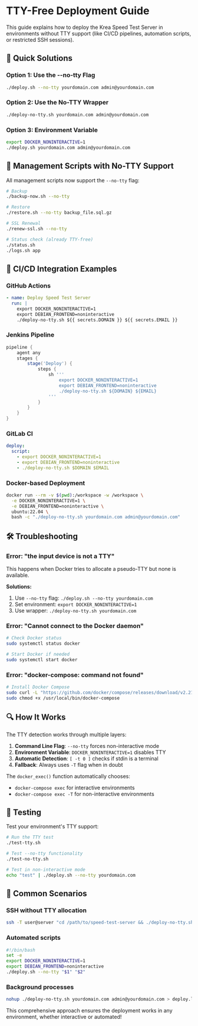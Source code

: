 # TTY-Free Deployment Guide

This guide explains how to deploy the Krea Speed Test Server in environments without TTY support (like CI/CD pipelines, automation scripts, or restricted SSH sessions).

## 🚀 Quick Solutions

### Option 1: Use the --no-tty Flag
```bash
./deploy.sh --no-tty yourdomain.com admin@yourdomain.com
```

### Option 2: Use the No-TTY Wrapper
```bash
./deploy-no-tty.sh yourdomain.com admin@yourdomain.com
```

### Option 3: Environment Variable
```bash
export DOCKER_NONINTERACTIVE=1
./deploy.sh yourdomain.com admin@yourdomain.com
```

## 🔧 Management Scripts with No-TTY Support

All management scripts now support the `--no-tty` flag:

```bash
# Backup
./backup-now.sh --no-tty

# Restore
./restore.sh --no-tty backup_file.sql.gz

# SSL Renewal
./renew-ssl.sh --no-tty

# Status check (already TTY-free)
./status.sh
./logs.sh app
```

## 🤖 CI/CD Integration Examples

### GitHub Actions
```yaml
- name: Deploy Speed Test Server
  run: |
    export DOCKER_NONINTERACTIVE=1
    export DEBIAN_FRONTEND=noninteractive
    ./deploy-no-tty.sh ${{ secrets.DOMAIN }} ${{ secrets.EMAIL }}
```

### Jenkins Pipeline
```groovy
pipeline {
    agent any
    stages {
        stage('Deploy') {
            steps {
                sh '''
                    export DOCKER_NONINTERACTIVE=1
                    export DEBIAN_FRONTEND=noninteractive
                    ./deploy-no-tty.sh ${DOMAIN} ${EMAIL}
                '''
            }
        }
    }
}
```

### GitLab CI
```yaml
deploy:
  script:
    - export DOCKER_NONINTERACTIVE=1
    - export DEBIAN_FRONTEND=noninteractive
    - ./deploy-no-tty.sh $DOMAIN $EMAIL
```

### Docker-based Deployment
```bash
docker run --rm -v $(pwd):/workspace -w /workspace \
  -e DOCKER_NONINTERACTIVE=1 \
  -e DEBIAN_FRONTEND=noninteractive \
  ubuntu:22.04 \
  bash -c "./deploy-no-tty.sh yourdomain.com admin@yourdomain.com"
```

## 🛠️ Troubleshooting

### Error: "the input device is not a TTY"
This happens when Docker tries to allocate a pseudo-TTY but none is available.

**Solutions:**
1. Use `--no-tty` flag: `./deploy.sh --no-tty yourdomain.com`
2. Set environment: `export DOCKER_NONINTERACTIVE=1`
3. Use wrapper: `./deploy-no-tty.sh yourdomain.com`

### Error: "Cannot connect to the Docker daemon"
```bash
# Check Docker status
sudo systemctl status docker

# Start Docker if needed
sudo systemctl start docker
```

### Error: "docker-compose: command not found"
```bash
# Install Docker Compose
sudo curl -L "https://github.com/docker/compose/releases/download/v2.21.0/docker-compose-$(uname -s)-$(uname -m)" -o /usr/local/bin/docker-compose
sudo chmod +x /usr/local/bin/docker-compose
```

## 🔍 How It Works

The TTY detection works through multiple layers:

1. **Command Line Flag**: `--no-tty` forces non-interactive mode
2. **Environment Variable**: `DOCKER_NONINTERACTIVE=1` disables TTY
3. **Automatic Detection**: `[ -t 0 ]` checks if stdin is a terminal
4. **Fallback**: Always uses `-T` flag when in doubt

The `docker_exec()` function automatically chooses:
- `docker-compose exec` for interactive environments
- `docker-compose exec -T` for non-interactive environments

## 📝 Testing

Test your environment's TTY support:
```bash
# Run the TTY test
./test-tty.sh

# Test --no-tty functionality
./test-no-tty.sh

# Test in non-interactive mode
echo "test" | ./deploy.sh --no-tty yourdomain.com
```

## 🚨 Common Scenarios

### SSH without TTY allocation
```bash
ssh -T user@server "cd /path/to/speed-test-server && ./deploy-no-tty.sh domain.com"
```

### Automated scripts
```bash
#!/bin/bash
set -e
export DOCKER_NONINTERACTIVE=1
export DEBIAN_FRONTEND=noninteractive
./deploy.sh --no-tty "$1" "$2"
```

### Background processes
```bash
nohup ./deploy-no-tty.sh yourdomain.com admin@yourdomain.com > deploy.log 2>&1 &
```

This comprehensive approach ensures the deployment works in any environment, whether interactive or automated!
